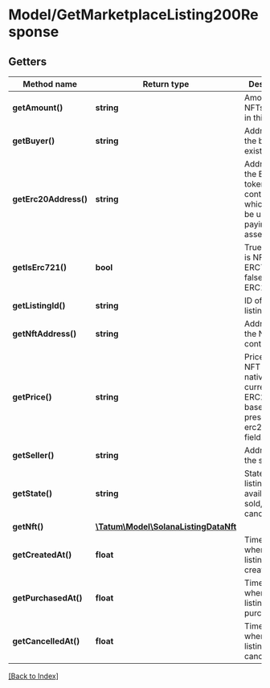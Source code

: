 # Model/GetMarketplaceListing200Response

## Getters

Method name | Return type | Description | Notes
------------ | ------------- | ------------- | -------------
**getAmount()** | **string** | Amount of NFTs to sold in this listing. |
**getBuyer()** | **string** | Address of the buyer, if exists. | [optional]
**getErc20Address()** | **string** | Address of the ERC20 token smart contract, which should be used for paying for the asset | [optional]
**getIsErc721()** | **bool** | True if asset is NFT of type ERC721, false if ERC1155 | [optional]
**getListingId()** | **string** | ID of the listing |
**getNftAddress()** | **string** | Address of the NFT smart contract. | [optional]
**getPrice()** | **string** | Price of the NFT asset in native currency or ERC20 token based on the presence of erc20Address field. |
**getSeller()** | **string** | Address of the seller. |
**getState()** | **string** | State of the listing. 0 - available, 1 - sold, 2 - cancelled |
**getNft()** | [**\Tatum\Model\SolanaListingDataNft**](SolanaListingDataNft.md) |  |
**getCreatedAt()** | **float** | Timestamp when this listing was created |
**getPurchasedAt()** | **float** | Timestamp when this listing was purchased | [optional]
**getCancelledAt()** | **float** | Timestamp when this listing was cancelled | [optional]

[[Back to Index]](../index.md)
